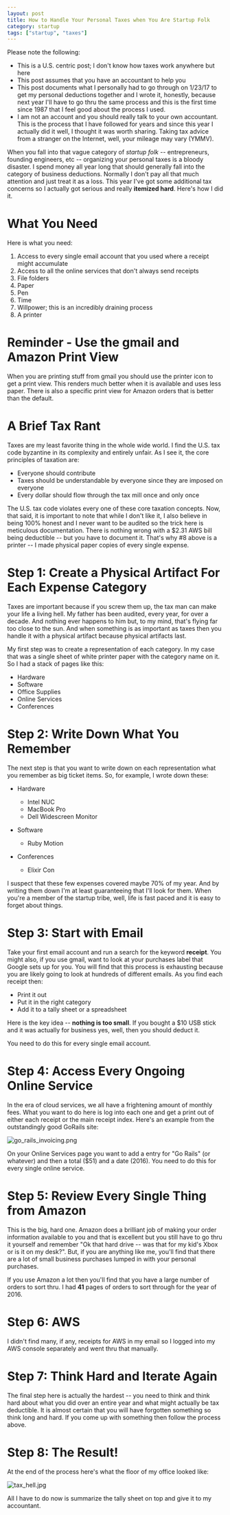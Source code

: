 ```yaml
---
layout: post
title: How to Handle Your Personal Taxes when You Are Startup Folk
category: startup
tags: ["startup", "taxes"]
---
```

Please note the following: 

* This is a U.S. centric post; I don't know how taxes work anywhere but here
* This post assumes that you have an accountant to help you 
* This post documents what I personally had to go through on 1/23/17 to get my personal deductions together and I wrote it, honestly, because next year I'll have to go thru the same process and this is the first time since 1987 that I feel good about the process I used.
* I am not an account and you should really talk to your own accountant.  This is the process that I have followed for years and since this year I actually did it well, I thought it was worth sharing.  Taking tax advice from a stranger on the Internet, well, your mileage may vary (YMMV).

When you fall into that vague category of *startup folk* -- entrepreneurs, founding engineers, etc -- organizing your personal taxes is a bloody disaster.  I spend money all year long that should generally fall into the category of business deductions.  Normally I don't pay all that much attention and just treat it as a loss.  This year I've got some additional tax concerns so I actually got serious and really **itemized hard**.  Here's how I did it.

# What You Need

Here is what you need:

1.  Access to every single email account that you used where a receipt might accumulate
2.  Access to all the online services that don't always send receipts
3.  File folders
4.  Paper
5.  Pen
6.  Time
7.  Willpower; this is an incredibly draining process
8.  A printer

# Reminder - Use the gmail and Amazon Print View

When you are printing stuff from gmail you should use the printer icon to get a print view.  This renders much better when it is available and uses less paper.  There is also a specific print view for Amazon orders that is better than the default.

# A Brief Tax Rant

Taxes are my least favorite thing in the whole wide world.  I find the U.S. tax code byzantine in its complexity and entirely unfair.  As I see it, the core principles of taxation are: 

* Everyone should contribute
* Taxes should be understandable by everyone since they are imposed on everyone
* Every dollar should flow through the tax mill once and only once

The U.S. tax code violates every one of these core taxation concepts.  Now, that said, it is important to note that while I don't like it, I also believe in being 100% honest and I never want to be audited so the trick here is meticulous documentation.  There is nothing wrong with a $2.31 AWS bill being deductible -- but you have to document it.  That's why #8 above is a printer -- I made physical paper copies of every single expense.  

# Step 1: Create a Physical Artifact For Each Expense Category

Taxes are important because if you screw them up, the tax man can make your life a living hell.  My father has been audited, every year, for over a decade.  And nothing ever happens to him but, to my mind, that's flying far too close to the sun.  And when something is as important as taxes then you handle it with a physical artifact because physical artifacts last.

My first step was to create a representation of each category.  In my case that was a single sheet of white printer paper with the category name on it.  So I had a stack of pages like this: 

* Hardware
* Software
* Office Supplies
* Online Services
* Conferences 

# Step 2: Write Down What You Remember

The next step is that you want to write down on each representation what you remember as big ticket items.  So, for example, I wrote down these:

* Hardware
  
  * Intel NUC
  * MacBook Pro
  * Dell Widescreen Monitor
  
* Software

  * Ruby Motion
  
* Conferences

  * Elixir Con
  
I suspect that these few expenses covered maybe 70% of my year.  And by writing them down I'm at least guaranteeing that I'll look for them.  When you're a member of the startup tribe, well, life is fast paced and it is easy to forget about things.

# Step 3: Start with Email

Take your first email account and run a search for the keyword **receipt**.  You might also, if you use gmail, want to look at your purchases label that Google sets up for you.  You will find that this process is exhausting because you are likely going to look at hundreds of different emails.  As you find each receipt then:

* Print it out
* Put it in the right category
* Add it to a tally sheet or a spreadsheet

Here is the key idea -- **nothing is too small**.  If you bought a $10 USB stick and it was actually for business yes, well, then you should deduct it.

You need to do this for every single email account.

# Step 4: Access Every Ongoing Online Service

In the era of cloud services, we all have a frightening amount of monthly fees.  What you want to do here is log into each one and get a print out of either each receipt or the main receipt index.  Here's an example from the outstandingly good GoRails site:

![go_rails_invoicing.png](/blog/assets/go_rails_invoicing.png)

On your Online Services page you want to add a entry for "Go Rails" (or whatever) and then a total ($51) and a date (2016).  You need to do this for every single online service.

# Step 5: Review Every Single Thing from Amazon

This is the big, hard one.  Amazon does a brilliant job of making your order information available to you and that is excellent but you still have to go thru it yourself and remember "Ok that hard drive -- was that for my kid's Xbox or is it on my desk?".  But, if you are anything like me, you'll find that there are a lot of small business purchases lumped in with your personal purchases.  

If you use Amazon a lot then you'll find that you have a large number of orders to sort thru.  I had **41** pages of orders to sort through for the year of 2016.

# Step 6: AWS

I didn't find many, if any, receipts for AWS in my email so I logged into my AWS console separately and went thru that manually.

# Step 7: Think Hard and Iterate Again

The final step here is actually the hardest -- you need to think and think hard about what you did over an entire year and what might actually be tax deductible.  It is almost certain that you will have forgotten something so think long and hard.  If you come up with something then follow the process above.

# Step 8: The Result!

At the end of the process here's what the floor of my office looked like:

![tax_hell.jpg](/blog/assets/tax_hell.jpg)

All I have to do now is summarize the tally sheet on top and give it to my accountant.